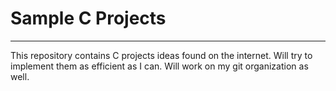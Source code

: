 # Sample C Projects
---

This repository contains C projects ideas found on the internet.
Will try to implement them as efficient as I can. Will work on my git organization as well.

